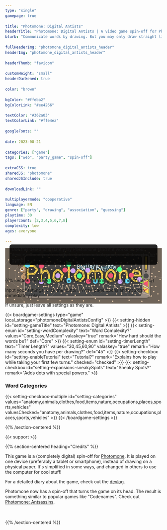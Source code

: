 ```yaml
---
type: "single"
gamepage: true

title: "Photomone: Digital Antists"
headerTitle: "Photomone: Digital Antists | A video game spin-off for Photomone"
blurb: "Communicate words by drawing. But you may only draw straight lines between the dots on your screen, and not all dots are created equal."

fullHeaderImg: "photomone_digital_antists_header"
headerImg: "photomone_digital_antists_header"

headerThumb: "favicon"

customHeight: "small"
headerDarkened: true

color: "brown"

bgColor: "#ffeba2"
bgColorLink: "#ee4266"

textColor: "#362a03"
textColorLink: "#ffe4ea"

googleFonts: ""

date: 2023-08-21

categories: ["game"]
tags: ["web", "party_game", "spin-off"]

extraCSS: true
sharedJS: "photomone"
sharedJSInclude: true

downloadLink: ""

multiplayermode: "cooperative"
language: EN
genre: ["party", "drawing", "association", "guessing"]
playtime: 30
playercount: [2,3,4,5,6,7,8]
complexity: low
ages: everyone

---
```


<script>window.configStringToUse = window.localStorage.photomoneDigitalAntistsConfig;</script>
<!-- <div style="margin-top: min(3vw, 2em);"> -->

<div style="margin-bottom: -23vw; position: relative; z-index: -1; opacity: 0.9;">
  <img src="webp/photomone_digital_antists_header.webp">
</div>

<div style="max-width: 720px; margin: auto; padding: 1em;">
<!-- <h2 style="text-align: center; filter: drop-shadow(0 0 4px black);">Try it!</h2> -->

<p style="background-color: rgba(0,0,0,0.86); border-radius: 0.5em; padding: 0.5em;;">Use this demo to instantly try Photomone (and if it works on your device). Once you're ready to start an actual game, scroll down to <a href="#game">the game</a>.</p>

<div class="photomone-canvas" data-addui="true" data-pointradiusfactor="0.02" data-pointboundsmin="50" data-pointboundsmax="100" data-linewidthfactor="0.015" data-noexpansions="true" data-transparentbackground="false" style="filter: drop-shadow(0 0 12px #222);"></div>

</div>

{{% section-centered heading="Game" anchor="game" html="true" %}}

<p>Input your settings, click the button. A new page opens and you can immediately play</p>

<p>If unsure, just leave all settings as they are.</p>

{{< boardgame-settings type="game" local_storage="photomoneDigitalAntistsConfig" >}}
	{{< setting-hidden id="setting-gameTitle" text="Photomone: Digital Antists" >}}
  {{< setting-enum id="setting-wordComplexity" text="Word Complexity?" values="Core,Easy,Medium" valaskey="true" remark="How hard should the words be?" def="Core" >}}
  {{< setting-enum id="setting-timerLength" text="Timer Length?" values="30,45,60,90" valaskey="true" remark="How many seconds you have per drawing?" def="45" >}}
  {{< setting-checkbox id="setting-enableTutorial" text="Tutorial?" remark="Explains how to play while taking your first few turns." checked="checked" >}}
  {{< setting-checkbox id="setting-expansions-sneakySpots" text="Sneaky Spots?" remark="Adds dots with special powers." >}}
  <h3>Word Categories</h3>
  {{< setting-checkbox-multiple id="setting-categories" values="anatomy,animals,clothes,food,items,nature,occupations,places,sports,vehicles" valuesChecked="anatomy,animals,clothes,food,items,nature,occupations,places,sports,vehicles" >}}
{{< /boardgame-settings >}}

{{% /section-centered %}}

{{< support >}}

{{% section-centered heading="Credits" %}}

This game is a (completely digital) spin-off for [Photomone](https://pandaqi.com/photomone). It is played on one device (preferably a tablet or smartphone), instead of drawing on a physical paper. It's simplified in some ways, and changed in others to use the computer for cool stuff!

For a detailed diary about the game, check out the [devlog](https://pandaqi.com/blog/boardgames/photomone-digital-antists).

<div class="photomone-update-block" style="margin-bottom: 3.5em;">
Photomone now has a spin-off that turns the game on its head. The result is something similar to popular games like "Codenames". Check out <a href="https://pandaqi.com/photomone-antsassins">Photomone: Antsassins</a>.
</div>

{{% /section-centered %}}

<script>
window.onload = (ev) => {
  const p = new PHOTOMONE.Game({ gameTitle: "photomoneDigital", loadGame: false })
}
</script>